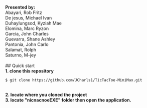 **Presented by:** 
<br/>Abayari, Rob Fritz 
<br/> De jesus, Michael Ivan 
<br/> Duhaylungsod, Kyziah Mae 
<br/> Elomina, Marc Ryzon 
<br/> Garcia, John Charles 
<br/> Guevarra, Shane Ashley 
<br/> Pantonia, John Carlo 
<br/> Salamat, Rolph 
<br/> Saturno, M-jey 
<br/><br/> ## Quick start 
<br/> **1. clone this repository** 
<br/> 
```console 
$ git clone https://github.com/JCharls1/TicTacToe-MiniMax.git
```
<br/> **2. locate where you cloned the project** 
<br/> **3. locate "nicnacnoeEXE" folder then open the application.**
